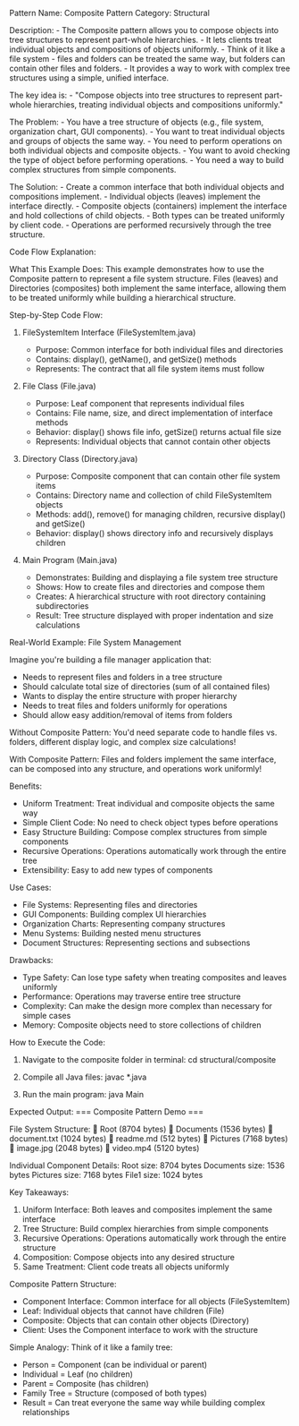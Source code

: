 Pattern Name: Composite
Pattern Category: Structural

Description:
    - The Composite pattern allows you to compose objects into tree structures to represent part-whole hierarchies.
    - It lets clients treat individual objects and compositions of objects uniformly.
    - Think of it like a file system - files and folders can be treated the same way, but folders can contain other files and folders.
    - It provides a way to work with complex tree structures using a simple, unified interface.

The key idea is:
    - "Compose objects into tree structures to represent part-whole hierarchies, treating individual objects and compositions uniformly."

The Problem:
    - You have a tree structure of objects (e.g., file system, organization chart, GUI components).
    - You want to treat individual objects and groups of objects the same way.
    - You need to perform operations on both individual objects and composite objects.
    - You want to avoid checking the type of object before performing operations.
    - You need a way to build complex structures from simple components.

The Solution:
    - Create a common interface that both individual objects and compositions implement.
    - Individual objects (leaves) implement the interface directly.
    - Composite objects (containers) implement the interface and hold collections of child objects.
    - Both types can be treated uniformly by client code.
    - Operations are performed recursively through the tree structure.

Code Flow Explanation:

What This Example Does:
This example demonstrates how to use the Composite pattern to represent a file system structure. Files (leaves) and Directories (composites) both implement the same interface, allowing them to be treated uniformly while building a hierarchical structure.

Step-by-Step Code Flow:

1. FileSystemItem Interface (FileSystemItem.java)
   - Purpose: Common interface for both individual files and directories
   - Contains: display(), getName(), and getSize() methods
   - Represents: The contract that all file system items must follow

2. File Class (File.java)
   - Purpose: Leaf component that represents individual files
   - Contains: File name, size, and direct implementation of interface methods
   - Behavior: display() shows file info, getSize() returns actual file size
   - Represents: Individual objects that cannot contain other objects

3. Directory Class (Directory.java)
   - Purpose: Composite component that can contain other file system items
   - Contains: Directory name and collection of child FileSystemItem objects
   - Methods: add(), remove() for managing children, recursive display() and getSize()
   - Behavior: display() shows directory info and recursively displays children

4. Main Program (Main.java)
   - Demonstrates: Building and displaying a file system tree structure
   - Shows: How to create files and directories and compose them
   - Creates: A hierarchical structure with root directory containing subdirectories
   - Result: Tree structure displayed with proper indentation and size calculations

Real-World Example: File System Management

Imagine you're building a file manager application that:
- Needs to represent files and folders in a tree structure
- Should calculate total size of directories (sum of all contained files)
- Wants to display the entire structure with proper hierarchy
- Needs to treat files and folders uniformly for operations
- Should allow easy addition/removal of items from folders

Without Composite Pattern:
You'd need separate code to handle files vs. folders, different display logic, and complex size calculations!

With Composite Pattern:
Files and folders implement the same interface, can be composed into any structure, and operations work uniformly!

Benefits:
- Uniform Treatment: Treat individual and composite objects the same way
- Simple Client Code: No need to check object types before operations
- Easy Structure Building: Compose complex structures from simple components
- Recursive Operations: Operations automatically work through the entire tree
- Extensibility: Easy to add new types of components

Use Cases:
- File Systems: Representing files and directories
- GUI Components: Building complex UI hierarchies
- Organization Charts: Representing company structures
- Menu Systems: Building nested menu structures
- Document Structures: Representing sections and subsections

Drawbacks:
- Type Safety: Can lose type safety when treating composites and leaves uniformly
- Performance: Operations may traverse entire tree structure
- Complexity: Can make the design more complex than necessary for simple cases
- Memory: Composite objects need to store collections of children

How to Execute the Code:
1. Navigate to the composite folder in terminal:
   cd structural/composite

2. Compile all Java files:
   javac *.java

3. Run the main program:
   java Main

Expected Output:
=== Composite Pattern Demo ===

File System Structure:
📁 Root (8704 bytes)
  📁 Documents (1536 bytes)
    📄 document.txt (1024 bytes)
    📄 readme.md (512 bytes)
  📁 Pictures (7168 bytes)
    📄 image.jpg (2048 bytes)
    📄 video.mp4 (5120 bytes)

Individual Component Details:
Root size: 8704 bytes
Documents size: 1536 bytes
Pictures size: 7168 bytes
File1 size: 1024 bytes

Key Takeaways:
1. Uniform Interface: Both leaves and composites implement the same interface
2. Tree Structure: Build complex hierarchies from simple components
3. Recursive Operations: Operations automatically work through the entire structure
4. Composition: Compose objects into any desired structure
5. Same Treatment: Client code treats all objects uniformly

Composite Pattern Structure:
- Component Interface: Common interface for all objects (FileSystemItem)
- Leaf: Individual objects that cannot have children (File)
- Composite: Objects that can contain other objects (Directory)
- Client: Uses the Component interface to work with the structure

Simple Analogy:
Think of it like a family tree:
- Person = Component (can be individual or parent)
- Individual = Leaf (no children)
- Parent = Composite (has children)
- Family Tree = Structure (composed of both types)
- Result = Can treat everyone the same way while building complex relationships
